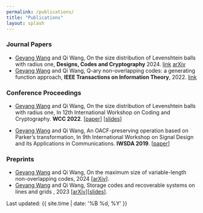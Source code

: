 ```yaml
---
permalink: /publications/
title: "Publications"
layout: splash
---
```


### Journal Papers

- <u>Geyang Wang</u> and Qi Wang, On the size distribution of Levenshtein balls with radius one, **Designs, Codes and Cryptography** 2024. [link](https://link.springer.com/article/10.1007/s10623-024-01382-1) [arXiv](https://arxiv.org/abs/2204.02201)
- <u>Geyang Wang</u> and Qi Wang, Q-ary non-overlapping codes: a generating function approach, **IEEE Transactions on Information Theory**, 2022. [link](https://ieeexplore.ieee.org/document/9758795)

### Conference Proceedings

- <u>Geyang Wang</u> and Qi Wang, On the size distribution of Levenshtein balls with radius one, In 12th International Workshop on Coding and Cryptography. **WCC 2022**. [[paper]](https://www.wcc2022.uni-rostock.de/storages/uni-rostock/Tagungen/WCC2022/Papers/WCC_2022_paper_55.pdf) [[slides]](https://geyang.wang/assets/slides/WCC2022_slides.pdf)

- <u>Geyang Wang</u> and Qi Wang, An OACF-preserving operation based on Parker’s transformation, In 9th International Workshop on Signal Design and its Applications in Communications. **IWSDA 2019**. [[paper](https://arxiv.org/abs/2004.03799)]


### Preprints

- <u>Geyang Wang</u> and Qi Wang, On the maximum size of variable-length non-overlapping codes, 2024 [[arXiv](https://arxiv.org/abs/2402.18896)].
- <u>Geyang Wang</u> and Qi Wang, Storage codes and recoverable systems on lines and grids
, 2023 [[arXiv](https://arxiv.org/abs/2308.14558)][[slides]()].



<!-- Last updated: April 6, 2022 -->
Last updated: {{ site.time | date: '%B %d, %Y' }}

